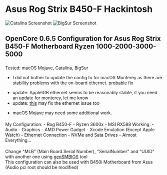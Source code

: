 # Asus Rog Strix B450-F Hackintosh
![Catalina Screenshot](Screenshot-Catalina.png)
![BigSur Screenshot](Screenshot-BigSur.png)
## OpenCore 0.6.5 Configuration for Asus Rog Strix B450-F Motherboard Ryzen 1000-2000-3000-5000
###
  Tested:
  macOS Mojave, Catalina, BigSur
  <br>
  * I did not bother to update the config to for macOS Monterey as there are stability problems with the on-board ethernet.
  [probable fix](https://github.com/donatengit/AppleIGB)
  - update: AppleIGB ethernet seems to be reasonably stable,  if you need an update for monterey, let me know<br>
  - update: [this](https://www.reddit.com/r/hackintosh/comments/uchsq6/i211_nic_fix_in_monterey/) may fix the ethernet issue too<br>
  * macOS Mojave may need some additional work.
####
  My Configuration:
      - Rog B450-F
      - Ryzen 3600x
      - MSI RX588
  Working:
      - Audio
      - Graphics
      - AMD Power Gadget
      - Xcode Emulation (Except Apple Watch)
      - Ethernet Connection
      - NVMe and Sata Drives
      - Almost Everything...

####
  Change "MLB" (Main Board Serial Number), "SerialNumber" and "UUID" with another one using [genSMBIOS](https://github.com/corpnewt/GenSMBIOS) tool<br>
  This configuration can also be used with B450i Motherboard from Asus (Audio pci root should be modified)
